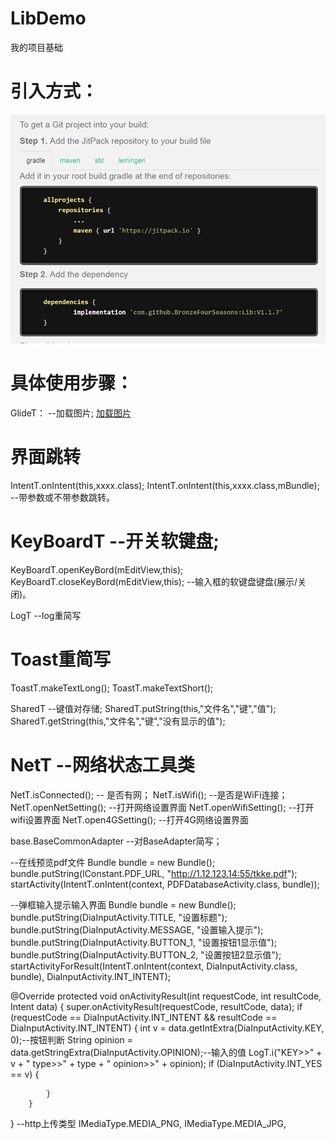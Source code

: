# LibDemo
我的项目基础

# 引入方式： #
![引入方式](https://github.com/BronzeFourSeasons/Lib/blob/master/API/UseBag.png)


# 具体使用步骤： #
GlideT：  --加载图片;
[加载图片](https://github.com/BronzeFourSeasons/Lib/blob/master/API/Glide.md#glideapi)

#  界面跳转 #
IntentT.onIntent(this,xxxx.class); 
IntentT.onIntent(this,xxxx.class,mBundle); --带参数或不带参数跳转。

#  KeyBoardT --开关软键盘; #  
KeyBoardT.openKeyBord(mEditView,this);   KeyBoardT.closeKeyBord(mEditView,this);   --输入框的软键盘键盘(展示/关闭)。

LogT --log重简写
#  Toast重简写 #  
ToastT.makeTextLong(); ToastT.makeTextShort();

SharedT --键值对存储;
SharedT.putString(this,"文件名","键","值");
SharedT.getString(this,"文件名","键","没有显示的值");

#  NetT --网络状态工具类 #  
NetT.isConnected();     -- 是否有网；
NetT.isWifi();          --是否是WiFi连接；
NetT.openNetSetting();  --打开网络设置界面
NetT.openWifiSetting();  --打开wifi设置界面
NetT.open4GSetting();  --打开4G网络设置界面

base.BaseCommonAdapter --对BaseAdapter简写；

--在线预览pdf文件
 Bundle bundle = new Bundle();
 bundle.putString(IConstant.PDF_URL, "http://1.12.123.14:55/tkke.pdf");
 startActivity(IntentT.onIntent(context, PDFDatabaseActivity.class, bundle));

--弹框输入提示输入界面
Bundle bundle = new Bundle();
bundle.putString(DiaInputActivity.TITLE, "设置标题");
bundle.putString(DiaInputActivity.MESSAGE, "设置输入提示");
bundle.putString(DiaInputActivity.BUTTON_1, "设置按钮1显示值");
bundle.putString(DiaInputActivity.BUTTON_2, "设置按钮2显示值");
startActivityForResult(IntentT.onIntent(context, DiaInputActivity.class, bundle), DiaInputActivity.INT_INTENT);

  @Override
  protected void onActivityResult(int requestCode, int resultCode, Intent data) {
        super.onActivityResult(requestCode, resultCode, data);
        if (requestCode == DiaInputActivity.INT_INTENT && resultCode == DiaInputActivity.INT_INTENT) {
            int v = data.getIntExtra(DiaInputActivity.KEY, 0);--按钮判断
            String opinion = data.getStringExtra(DiaInputActivity.OPINION);--输入的值
            LogT.i("KEY>>" + v + " type>>" + type + " opinion>>" + opinion);
            if (DiaInputActivity.INT_YES == v) {
                
            }
        }
   }
--http上传类型
IMediaType.MEDIA_PNG,
IMediaType.MEDIA_JPG,
